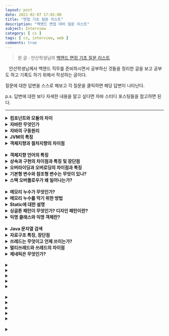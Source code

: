 ```yaml
---
layout: post
date: 2021-02-07 17:01:00
title: "면접 기초 질문 리스트"
description: "백엔드 면접 대비 질문 리스트"
subject: Interview
category: [ cs ]
tags: [ cs, interview, web ]
comments: true
---
```


> 원 글 : 안산학생님의 [백엔드 면접 기초 질문 리스트](https://haejun0317.tistory.com/238)

&nbsp;&nbsp;&nbsp;안산학생님께서 백엔드 직무를 준비하시면서 공부하신 것들을 정리한 글을 보고 공부도 하고 기록도 하기 위해서 작성하는 글이다.

질문에 대한 답변을 스스로 해보고 각 질문을 클릭하면 해당 답변이 나타난다.

p.s. 답변에 대한 보다 자세한 내용을 알고 싶다면 자바 스터디 포스팅들을 참고하면 된다.

---

<details>
  <summary><b><b>컴포넌트와 모듈의 차이</b></b></summary>
  <br/>
  <p>&nbsp;&nbsp;&nbsp;컴포넌트와 모듈은 비슷하지만 모듈이 컴포넌트보다 큰 단위라고 할 수 있다. 두 용어 모두 전체 시스템을 구성하는 부분 부분을 분해하는 것을 목적으로 사용된다.</p>
  <p>&nbsp;&nbsp;&nbsp;컴포넌트는 하나의 부품으로, 보통 작은 영역에서 서로 연관되어 다용도로 사용이 가능하게 만든다. 컴포넌트는 런타임 개체를 참조하는데 예를 들어 UI를 제어하는 타이머와 같이 Back단에서 스레드를 보조하는 컴포넌트가 있다.  
  &nbsp;&nbsp;&nbsp;모듈은 작은 범위의 조각으로 가장 첫 번째 그리고 가장 맨 앞에 위치하는 구현의 단위이다. 외부 인터페이스가 없는 복합적인 수요기능에서 실행될 수 있는 단위로 호환성이 좋다. 예시로 데이터베이스나 이메일 같이 통합적인 기능을 제공하면서 라이브러리처럼 사용될 수 있는 것들이 있다.</p>
  <p>&nbsp;&nbsp;&nbsp;컴포넌트는 소프트웨어 활동 단위를, 모듈은 구현 단위와 산출물을 중점으로 하고 있다.</p>
</details>

<details>
  <summary><b>자바란 무엇인가</b></summary>
  <br/>
  <p>&nbsp;&nbsp;&nbsp;자바는 객체지향 프로그래밍 언어로서 보안성이 뛰어나며 컴파일한 코드는 다른 운영체제에서 사용될 수 있도록 클래스로 제공된다. C++의 객체지향적인 장점을 살리면서 분산환경을 지원해 효율적이다. 이러한 동작의 배경에는 JVM이 있다.</p>
</details>

<details>
  <summary><b>자바의 구동원리</b></summary>
  <br/>
  <p>&nbsp;&nbsp;&nbsp;자바로 작성한 코드는 `.java`라는 확장자를 가지며 자바에 존재하는 전용컴파일러 `javac`를 통해 컴파일 한다. 자바코드를 컴퓨터가 이해할 수 있도록 프로그래밍 언어에서 기계어로 변경되면 `.class` 확장자를 가지는 파일이 생성되고, 이 파일이 JVM을 통해서 실행된다.</p>
</details>

<details>
  <summary><b>JVM의 특징</b></summary>
  <br/>
  <p>&nbsp;&nbsp;&nbsp;JVM은 Java Virtual Machine의 약자로 자바 가상머신을 뜻한다. 자바소스로부터 만들어진 바이너리 파일(.class)을 실행하기 위해 필요하다. 자바가 OS에 구애받지 않고 사용가능하게 만들어주는 이유이기도 하다. 또한 자동 메모리 관리 기법인 Garbage Collection을 수행한다.</p>
  <p>
  &#128073; JRE : 자바 실행환경. JVM으로 자바자프로그램을 동작시킬 때 필요한 파일들을 가지고 있다.<br/>
  &#128073; JDK : Java 개발을 하기위해 필요한 환경. JDK에는 JRE가 포함되어 있다.
  </p>
</details>

<details>
  <summary><b>객체지향과 절차지향의 차이점</b></summary>
  <br/>
  <p>&nbsp;&nbsp;&nbsp;절차지향 프로그래밍이란 물이 위에서 아래로 흐르듯이 순차적인 처리가 중요시되며 프로그램 전체가 유기적으로 연결되도록 만드는 프로그래밍 기법이다. 컴퓨터의 처리구조와 유사하여 실행속도가 빠르다는 장점이 있지만 유지보수가 어렵고 실행순서가 정해져 있어 코드의 순서가 바뀌면 결과 값이 달라질 수 있고 디버깅이 어렵다는 단점이 있다.</p>
  <p>&nbsp;&nbsp;&nbsp;객체지향은 실제 세계를 모델링하여 소프트웨어를 개발하는 방법이다. 컴퓨터 부품을 하나씩 구해서 조립하는 것과 같이 프로그래밍한다. 코드의 재활용성이 높고 디버깅이 쉬운 장점이 있으나 절차지향에 비해 처리속도가 느리고 설계에 시간이 많이 걸린다는 단점이 있다.</p>
</details>
<br/>

<details>
  <summary><b>객체지향 언어의 특징</b></summary>
  <br/>
  <p>&nbsp;&nbsp;&nbsp;</p>
</details>

<details>
  <summary><b>상속과 구현의 차이점과 특징 및 장단점</b></summary>
  <br/>
  <p></p>
</details>

<details>
  <summary><b>오버라이딩과 오버로딩의 차이점과 특징</b></summary>
  <br/>
  <p></p>
</details>

<details>
  <summary><b>기본형 변수와 참조형 변수는 무엇이 있나?</b></summary>
  <br/>
  <p></p>
</details>

<details>
  <summary><b>스택 오버플로우가 왜 일어나는가?</b></summary>
  <br/>
  <p></p>
</details>
<br/>

<details>
  <summary><b>메모리 누수가 무엇인가?</b></summary>
  <br/>
  <p></p>
</details>

<details>
  <summary><b>메모리 누수를 막기 위한 방법</b></summary>
  <br/>
  <p></p>
</details>

<details>
  <summary><b>Static에 대한 설명</b></summary>
  <br/>
  <p></p>
</details>

<details>
  <summary><b>싱글톤 패턴이 무엇인가? 디자인 패턴이란?</b></summary>
  <br/>
  <p></p>
</details>

<details>
  <summary><b>익명 클래스와 익명 객체란?</b></summary>
  <br/>
  <p></p>
</details>
<br/>

<details>
  <summary><b>Java 문자열 검색</b></summary>
  <br/>
  <p></p>
</details>

<details>
  <summary><b>자료구조 특징, 장단점</b></summary>
  <br/>
  <p></p>
</details>

<details>
  <summary><b>쓰레드는 무엇이고 언제 쓰이는가?</b></summary>
  <br/>
  <p></p>
</details>

<details>
  <summary><b>멀티쓰레드와 쓰레드의 차이점</b></summary>
  <br/>
  <p></p>
</details>

<details>
  <summary><b>제네릭은 무엇인가?</b></summary>
  <br/>
  <p></p>
</details>
<br/>

<details>
  <summary><b></b></summary>
  <br/>
  <p></p>
</details>

<details>
  <summary><b></b></summary>
  <br/>
  <p></p>
</details>

<details>
  <summary><b></b></summary>
  <br/>
  <p></p>
</details>

<details>
  <summary><b></b></summary>
  <br/>
  <p></p>
</details>

<details>
  <summary><b></b></summary>
  <br/>
  <p></p>
</details>
<br/>

<details>
  <summary><b></b></summary>
  <br/>
  <p></p>
</details>

<details>
  <summary><b></b></summary>
  <br/>
  <p></p>
</details>

<details>
  <summary><b></b></summary>
  <br/>
  <p></p>
</details>

<details>
  <summary><b></b></summary>
  <br/>
  <p></p>
</details>

<details>
  <summary><b></b></summary>
  <br/>
  <p></p>
</details>
<br/>

<details>
  <summary><b></b></summary>
  <br/>
  <p></p>
</details>
